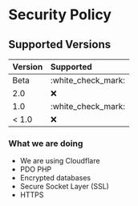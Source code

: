 # Security Policy

## Supported Versions

| Version | Supported |
| :--- | :--- |
| Beta | :white\_check\_mark: |
| 2.0 | :x: |
| 1.0 | :white\_check\_mark: |
| &lt; 1.0 | :x: |

### What we are doing

* We are using Cloudflare
* PDO PHP 
* Encrypted databases
* Secure Socket Layer \(SSL\) 
* HTTPS


